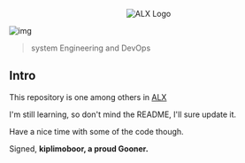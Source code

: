 <p align="center">
	<img src="https://assets.imaginablefutures.com/media/images/ALX_Logo.max-200x150.png" alt ="ALX Logo">
	
</p>

![img](https://assets.imaginablefutures.com/media/images/ALX_Logo.max-200x150.png)
  > system Engineering and DevOps

## Intro 
This repository is one among others in [ALX](alxafrica.com)

I'm still learning, so don't mind the README, I'll sure update it.

Have a nice time with some of the code though.

Signed, __kiplimoboor, a proud Gooner.__

